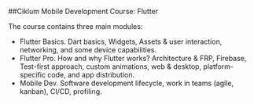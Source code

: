 ##Ciklum Mobile Development Course: Flutter

The course contains three main modules: 
 - Flutter Basics. Dart basics, Widgets, Assets & user interaction, networking, and some device capabilities.
 - Flutter Pro. How and why Flutter works? Architecture & FRP, Firebase, Test-first approach, custom animations, web & desktop, platform-specific code, and app distribution.
 - Mobile Dev. Software development lifecycle, work in teams (agile, kanban), CI/CD, profiling.
